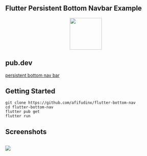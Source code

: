 ## Flutter Persistent Bottom Navbar Example

<p align="center">
  <img src="https://avatars.githubusercontent.com/u/94339143?v=4" width=100/>
</p>

## pub.dev

[persistent bottom nav bar](https://pub.dev/packages/persistent_bottom_nav_bar)

## Getting Started

```
git clone https://github.com/afifudinx/flutter-bottom-nav
cd flutter-bottom-nav
flutter pub get
flutter run
```

## Screenshots

<p style="float: left;">
  <img src="https://github.com/afifudinx/Flutter-Example/Old/flutter-bottom-nav/blob/main/screenshots/1.png"/>
</p>
